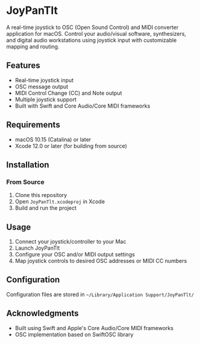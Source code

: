 # JoyPanTlt

A real-time joystick to OSC (Open Sound Control) and MIDI converter application for macOS. Control your audio/visual software, synthesizers, and digital audio workstations using joystick input with customizable mapping and routing.

## Features

- Real-time joystick input
- OSC message output
- MIDI Control Change (CC) and Note output
- Multiple joystick support
- Built with Swift and Core Audio/Core MIDI frameworks

## Requirements

- macOS 10.15 (Catalina) or later
- Xcode 12.0 or later (for building from source)

## Installation

### From Source
1. Clone this repository
2. Open `JoyPanTlt.xcodeproj` in Xcode
3. Build and run the project

## Usage

1. Connect your joystick/controller to your Mac
2. Launch JoyPanTlt
3. Configure your OSC and/or MIDI output settings
4. Map joystick controls to desired OSC addresses or MIDI CC numbers

## Configuration

Configuration files are stored in `~/Library/Application Support/JoyPanTlt/`

## Acknowledgments

- Built using Swift and Apple's Core Audio/Core MIDI frameworks
- OSC implementation based on SwiftOSC library
